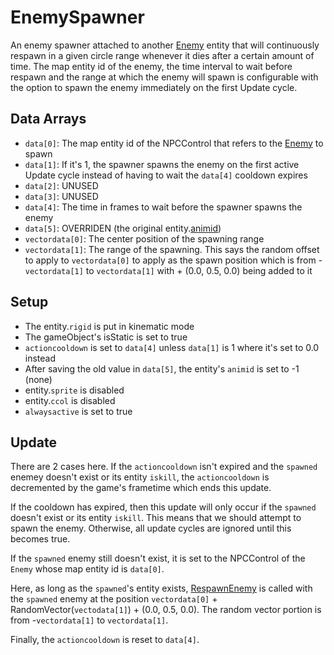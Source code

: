 # EnemySpawner
An enemy spawner attached to another [Enemy](../NPCType.md#enemy) entity that will continuously respawn in a given circle range whenever it dies after a certain amount of time. The map entity id of the enemy, the time interval to wait before respawn and the range at which the enemy will spawn is configurable with the option to spawn the enemy immediately on the first Update cycle.

## Data Arrays
- `data[0]`: The map entity id of the NPCControl that refers to the [Enemy](../NPCType.md#enemy) to spawn
- `data[1]`: If it's 1, the spawner spawns the enemy on the first active Update cycle instead of having to wait the `data[4]` cooldown expires
- `data[2]`: UNUSED
- `data[3]`: UNUSED
- `data[4]`: The time in frames to wait before the spawner spawns the enemy
- `data[5]`: OVERRIDEN (the original entity.[animid](../../../Enums%20and%20IDs/AnimIDs.md))
- `vectordata[0]`: The center position of the spawning range
- `vectordata[1]`: The range of the spawning. This says the random offset to apply to `vectordata[0]` to apply as the spawn position which is from -`vectordata[1]` to `vectordata[1]` with + (0.0, 0.5, 0.0) being added to it

## Setup
- The entity.`rigid` is put in kinematic mode
- The gameObject's isStatic is set to true
- `actioncooldown` is set to `data[4]` unless `data[1]` is 1 where it's set to 0.0 instead
- After saving the old value in `data[5]`, the entity's `animid` is set to -1 (none)
- entity.`sprite` is disabled
- entity.`ccol` is disabled
- `alwaysactive` is set to true

## Update
There are 2 cases here. If the `actioncooldown` isn't expired and the `spawned` enemey doesn't exist or its entity `iskill`, the `actioncooldown` is decremented by the game's frametime which ends this update.

If the cooldown has expired, then this update will only occur if the `spawned` doesn't exist or its entity `iskill`. This means that we should attempt to spawn the enemy. Otherwise, all update cycles are ignored until this becomes true.

If the `spawned` enemy still doesn't exist, it is set to the NPCControl of the `Enemy` whose map entity id is `data[0]`.

Here, as long as the `spawned`'s entity exists, [RespawnEnemy](../RespawnEnemy.md) is called with the `spawned` enemy at the position `vectordata[0]` + RandomVector(`vectodata[1]`) + (0.0, 0.5, 0.0). The random vector portion is from -`vectordata[1]` to `vectordata[1]`.

Finally, the `actioncooldown` is reset to `data[4]`.
